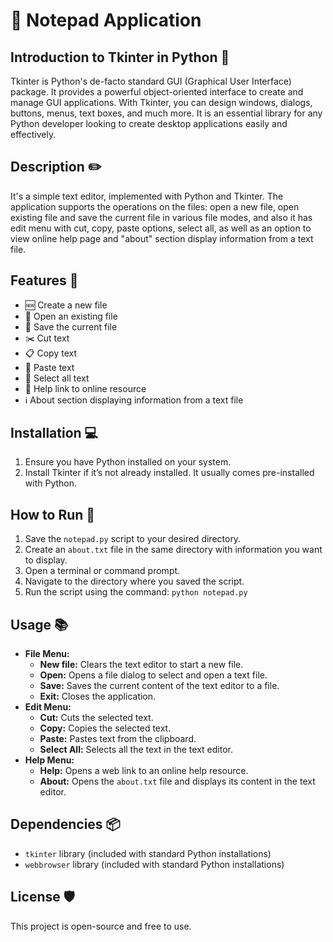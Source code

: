 # 📝 Notepad Application

## Introduction to Tkinter in Python 🐍
Tkinter is Python's de-facto standard GUI (Graphical User Interface) package. It provides a powerful object-oriented interface to create and manage GUI applications. With Tkinter, you can design windows, dialogs, buttons, menus, text boxes, and much more. It is an essential library for any Python developer looking to create desktop applications easily and effectively.

## Description ✏️
It's a simple text editor, implemented with Python and Tkinter. The application supports the operations on the files: open a new file, open existing file and save the current file in various file modes, and also it has edit menu with cut, copy, paste options, select all, as well as an option to view online help page and "about" section display information from a text file.

## Features 🌟
- 🆕 Create a new file
- 📂 Open an existing file
- 💾 Save the current file
- ✂️ Cut text
- 📋 Copy text
- 📌 Paste text
- 📝 Select all text
- 🔗 Help link to online resource
- ℹ️ About section displaying information from a text file

## Installation 💻
1. Ensure you have Python installed on your system.
2. Install Tkinter if it’s not already installed. It usually comes pre-installed with Python.

## How to Run 🚀
1. Save the `notepad.py` script to your desired directory.
2. Create an `about.txt` file in the same directory with information you want to display.
3. Open a terminal or command prompt.
4. Navigate to the directory where you saved the script.
5. Run the script using the command: `python notepad.py`

## Usage 📚
- **File Menu:**
  - **New file:** Clears the text editor to start a new file.
  - **Open:** Opens a file dialog to select and open a text file.
  - **Save:** Saves the current content of the text editor to a file.
  - **Exit:** Closes the application.
- **Edit Menu:**
  - **Cut:** Cuts the selected text.
  - **Copy:** Copies the selected text.
  - **Paste:** Pastes text from the clipboard.
  - **Select All:** Selects all the text in the text editor.
- **Help Menu:**
  - **Help:** Opens a web link to an online help resource.
  - **About:** Opens the `about.txt` file and displays its content in the text editor.

## Dependencies 📦
- `tkinter` library (included with standard Python installations)
- `webbrowser` library (included with standard Python installations)

## License 🛡️
This project is open-source and free to use.

